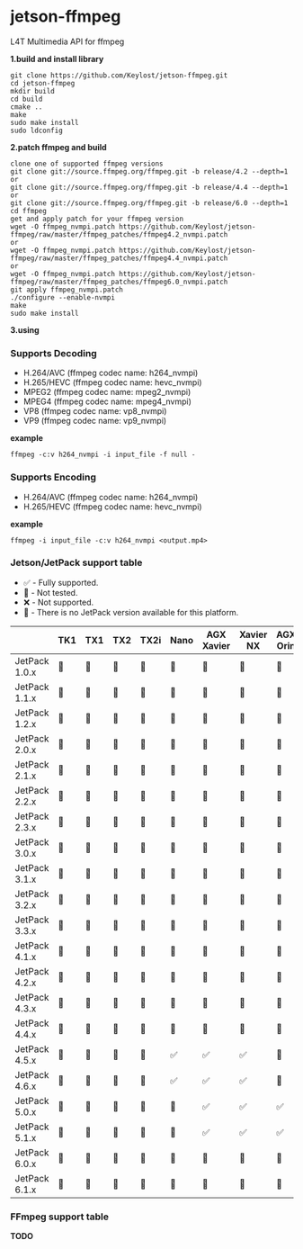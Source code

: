 # jetson-ffmpeg
L4T Multimedia API for ffmpeg

**1.build and install library**

    git clone https://github.com/Keylost/jetson-ffmpeg.git
    cd jetson-ffmpeg
    mkdir build
    cd build
    cmake ..
    make
    sudo make install
    sudo ldconfig
	
**2.patch ffmpeg and build**

    clone one of supported ffmpeg versions
    git clone git://source.ffmpeg.org/ffmpeg.git -b release/4.2 --depth=1
    or
    git clone git://source.ffmpeg.org/ffmpeg.git -b release/4.4 --depth=1
    or
    git clone git://source.ffmpeg.org/ffmpeg.git -b release/6.0 --depth=1
    cd ffmpeg
    get and apply patch for your ffmpeg version
    wget -O ffmpeg_nvmpi.patch https://github.com/Keylost/jetson-ffmpeg/raw/master/ffmpeg_patches/ffmpeg4.2_nvmpi.patch
    or
    wget -O ffmpeg_nvmpi.patch https://github.com/Keylost/jetson-ffmpeg/raw/master/ffmpeg_patches/ffmpeg4.4_nvmpi.patch
    or
    wget -O ffmpeg_nvmpi.patch https://github.com/Keylost/jetson-ffmpeg/raw/master/ffmpeg_patches/ffmpeg6.0_nvmpi.patch
    git apply ffmpeg_nvmpi.patch
    ./configure --enable-nvmpi
    make
    sudo make install
    
**3.using**

### Supports Decoding
  - H.264/AVC (ffmpeg codec name: h264_nvmpi)
  - H.265/HEVC (ffmpeg codec name: hevc_nvmpi)
  - MPEG2 (ffmpeg codec name: mpeg2_nvmpi)
  - MPEG4 (ffmpeg codec name: mpeg4_nvmpi)
  - VP8 (ffmpeg codec name: vp8_nvmpi)
  - VP9 (ffmpeg codec name: vp9_nvmpi)
  
**example**

    ffmpeg -c:v h264_nvmpi -i input_file -f null -
	
### Supports Encoding
  - H.264/AVC (ffmpeg codec name: h264_nvmpi)
  - H.265/HEVC (ffmpeg codec name: hevc_nvmpi)
  
**example**

    ffmpeg -i input_file -c:v h264_nvmpi <output.mp4>

### Jetson/JetPack support table
  - :white_check_mark: - Fully supported.
  - :large_blue_circle: - Not tested.
  - :x: - Not supported.
  - :large_orange_diamond: - There is no JetPack version available for this platform.
    
| 			    | TK1 | TX1 | TX2 | TX2i | Nano | AGX Xavier | Xavier NX | AGX Orin | Orin NX | Orin Nano |
| ------------- | --- | --- | --- | ---- | ----	| ---------	 | --------- | -------- | ------- | --------- |
| JetPack 1.0.x | :large_blue_circle: | :large_orange_diamond: | :large_orange_diamond: | :large_orange_diamond: | :large_orange_diamond: | :large_orange_diamond: | :large_orange_diamond: | :large_orange_diamond: | :large_orange_diamond: | :large_orange_diamond: |
| JetPack 1.1.x | :large_blue_circle: | :large_orange_diamond: | :large_orange_diamond: | :large_orange_diamond: | :large_orange_diamond: | :large_orange_diamond: | :large_orange_diamond: | :large_orange_diamond: | :large_orange_diamond: | :large_orange_diamond: |
| JetPack 1.2.x | :large_blue_circle: | :large_orange_diamond: | :large_orange_diamond: | :large_orange_diamond: | :large_orange_diamond: | :large_orange_diamond: | :large_orange_diamond: | :large_orange_diamond: | :large_orange_diamond: | :large_orange_diamond: |
| JetPack 2.0.x | :large_blue_circle: | :large_blue_circle: | :large_orange_diamond: | :large_orange_diamond: | :large_orange_diamond: | :large_orange_diamond: | :large_orange_diamond: | :large_orange_diamond: | :large_orange_diamond: | :large_orange_diamond: |
| JetPack 2.1.x | :large_blue_circle: | :large_blue_circle: | :large_orange_diamond: | :large_orange_diamond: | :large_orange_diamond: | :large_orange_diamond: | :large_orange_diamond: | :large_orange_diamond: | :large_orange_diamond: | :large_orange_diamond: |
| JetPack 2.2.x | :large_blue_circle: | :large_blue_circle: | :large_orange_diamond: | :large_orange_diamond: | :large_orange_diamond: | :large_orange_diamond: | :large_orange_diamond: | :large_orange_diamond: | :large_orange_diamond: | :large_orange_diamond: |
| JetPack 2.3.x | :large_blue_circle: | :large_blue_circle: | :large_orange_diamond: | :large_orange_diamond: | :large_orange_diamond: | :large_orange_diamond: | :large_orange_diamond: | :large_orange_diamond: | :large_orange_diamond: | :large_orange_diamond: |
| JetPack 3.0.x | :large_blue_circle: | :large_blue_circle: | :large_blue_circle: | :large_orange_diamond: | :large_orange_diamond: | :large_orange_diamond: | :large_orange_diamond: | :large_orange_diamond: | :large_orange_diamond: | :large_orange_diamond: |
| JetPack 3.1.x | :large_blue_circle: | :large_blue_circle: | :large_blue_circle: | :large_orange_diamond: | :large_orange_diamond: | :large_orange_diamond: | :large_orange_diamond: | :large_orange_diamond: | :large_orange_diamond: | :large_orange_diamond: |
| JetPack 3.2.x | :large_orange_diamond: | :large_blue_circle: | :large_blue_circle: | :large_blue_circle: | :large_orange_diamond: | :large_orange_diamond: | :large_orange_diamond: | :large_orange_diamond: | :large_orange_diamond: | :large_orange_diamond: |
| JetPack 3.3.x | :large_orange_diamond: | :large_blue_circle: | :large_blue_circle: | :large_blue_circle: | :large_orange_diamond: | :large_orange_diamond: | :large_orange_diamond: | :large_orange_diamond: | :large_orange_diamond: | :large_orange_diamond: |
| JetPack 4.1.x | :large_orange_diamond: | :large_orange_diamond: | :large_orange_diamond: | :large_orange_diamond: | :large_orange_diamond: | :large_blue_circle: | :large_orange_diamond: | :large_orange_diamond: | :large_orange_diamond: | :large_orange_diamond: |
| JetPack 4.2.x | :large_orange_diamond: | :large_blue_circle: | :large_blue_circle: | :large_blue_circle: | :large_blue_circle: | :large_blue_circle: | :large_orange_diamond: | :large_orange_diamond: | :large_orange_diamond: | :large_orange_diamond: |
| JetPack 4.3.x | :large_orange_diamond: | :large_blue_circle: | :large_blue_circle: | :large_blue_circle: | :large_blue_circle: | :large_blue_circle: | :large_orange_diamond: | :large_orange_diamond: | :large_orange_diamond: | :large_orange_diamond: |
| JetPack 4.4.x | :large_orange_diamond: | :large_blue_circle: | :large_blue_circle: | :large_blue_circle: | :large_blue_circle: | :large_blue_circle: | :large_blue_circle: | :large_orange_diamond: | :large_orange_diamond: | :large_orange_diamond: |
| JetPack 4.5.x | :large_orange_diamond: | :large_blue_circle: | :large_blue_circle: | :large_blue_circle: | :white_check_mark: | :white_check_mark: | :white_check_mark: | :large_orange_diamond: | :large_orange_diamond: | :large_orange_diamond: |
| JetPack 4.6.x | :large_orange_diamond: | :large_blue_circle: | :large_blue_circle: | :large_blue_circle: | :white_check_mark: | :white_check_mark: | :white_check_mark: | :large_orange_diamond: | :large_orange_diamond: | :large_orange_diamond: |
| JetPack 5.0.x | :large_orange_diamond: | :large_orange_diamond: | :large_orange_diamond: | :large_orange_diamond: | :large_orange_diamond: | :white_check_mark: | :white_check_mark: | :white_check_mark: | :large_orange_diamond: | :large_orange_diamond: |
| JetPack 5.1.x | :large_orange_diamond: | :large_orange_diamond: | :large_orange_diamond: | :large_orange_diamond: | :large_orange_diamond: | :white_check_mark: | :white_check_mark: | :white_check_mark: | :white_check_mark: | :white_check_mark: |
| JetPack 6.0.x | :large_orange_diamond: | :large_orange_diamond: | :large_orange_diamond: | :large_orange_diamond: | :large_orange_diamond: | :large_orange_diamond: | :large_orange_diamond: | :large_blue_circle: | :large_blue_circle: | :large_blue_circle: |
| JetPack 6.1.x | :large_orange_diamond: | :large_orange_diamond: | :large_orange_diamond: | :large_orange_diamond: | :large_orange_diamond: | :large_orange_diamond: | :large_orange_diamond: | :large_blue_circle: | :large_blue_circle: | :large_blue_circle: |

### FFmpeg support table

**TODO**
